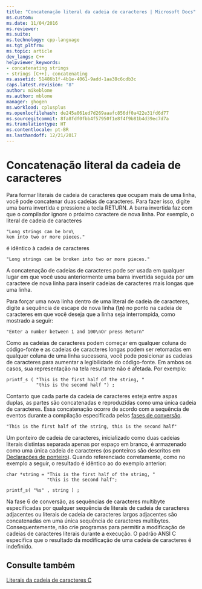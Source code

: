 ```yaml
---
title: "Concatenação literal da cadeia de caracteres | Microsoft Docs"
ms.custom: 
ms.date: 11/04/2016
ms.reviewer: 
ms.suite: 
ms.technology: cpp-language
ms.tgt_pltfrm: 
ms.topic: article
dev_langs: C++
helpviewer_keywords:
- concatenating strings
- strings [C++], concatenating
ms.assetid: 51486b1f-4b1e-4061-9add-1aa38c6cdb3c
caps.latest.revision: "8"
author: mikeblome
ms.author: mblome
manager: ghogen
ms.workload: cplusplus
ms.openlocfilehash: de245a061ed7d269aaafc856df0a422e31fd6d77
ms.sourcegitcommit: 8fa8fdf0fbb4f57950f1e8f4f9b81b4d39ec7d7a
ms.translationtype: HT
ms.contentlocale: pt-BR
ms.lasthandoff: 12/21/2017
---
```

# <a name="string-literal-concatenation"></a>Concatenação literal da cadeia de caracteres
Para formar literais de cadeia de caracteres que ocupam mais de uma linha, você pode concatenar duas cadeias de caracteres. Para fazer isso, digite uma barra invertida e pressione a tecla RETURN. A barra invertida faz com que o compilador ignore o próximo caractere de nova linha. Por exemplo, o literal de cadeia de caracteres  
  
```  
"Long strings can be bro\  
ken into two or more pieces."  
```  
  
 é idêntico à cadeia de caracteres  
  
```  
"Long strings can be broken into two or more pieces."  
```  
  
 A concatenação de cadeias de caracteres pode ser usada em qualquer lugar em que você usou anteriormente uma barra invertida seguida por um caractere de nova linha para inserir cadeias de caracteres mais longas que uma linha.  
  
 Para forçar uma nova linha dentro de uma literal de cadeia de caracteres, digite a sequência de escape de nova linha (**\n**) no ponto na cadeia de caracteres em que você deseja que a linha seja interrompida, como mostrado a seguir:  
  
```  
"Enter a number between 1 and 100\nOr press Return"  
```  
  
 Como as cadeias de caracteres podem começar em qualquer coluna do código-fonte e as cadeias de caracteres longas podem ser retomadas em qualquer coluna de uma linha sucessora, você pode posicionar as cadeias de caracteres para aumentar a legibilidade do código-fonte. Em ambos os casos, sua representação na tela resultante não é afetada. Por exemplo:  
  
```  
printf_s ( "This is the first half of the string, "  
           "this is the second half ") ;  
```  
  
 Contanto que cada parte da cadeia de caracteres esteja entre aspas duplas, as partes são concatenadas e reproduzidas como uma única cadeia de caracteres. Essa concatenação ocorre de acordo com a sequência de eventos durante a compilação especificada pelas [fases de conversão](../preprocessor/phases-of-translation.md).  
  
```  
"This is the first half of the string, this is the second half"  
```  
  
 Um ponteiro de cadeia de caracteres, inicializado como duas cadeias literais distintas separada apenas por espaço em branco, é armazenado como uma única cadeia de caracteres (os ponteiros são descritos em [Declarações de ponteiro](../c-language/pointer-declarations.md)). Quando referenciado corretamente, como no exemplo a seguir, o resultado é idêntico ao do exemplo anterior:  
  
```  
char *string = "This is the first half of the string, "  
               "this is the second half";  
  
printf_s( "%s" , string ) ;  
```  
  
 Na fase 6 de conversão, as sequências de caracteres multibyte especificadas por qualquer sequência de literais de cadeia de caracteres adjacentes ou literais de cadeia de caracteres largos adjacentes são concatenadas em uma única sequência de caracteres multibytes. Consequentemente, não crie programas para permitir a modificação de cadeias de caracteres literais durante a execução. O padrão ANSI C especifica que o resultado da modificação de uma cadeia de caracteres é indefinido.  
  
## <a name="see-also"></a>Consulte também  
 [Literais da cadeia de caracteres C](../c-language/c-string-literals.md)